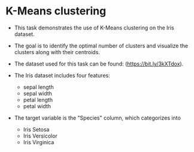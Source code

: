 # K-Means clustering
- This task demonstrates the use of K-Means clustering on the Iris dataset. 
- The goal is to identify the optimal number of clusters and visualize the clusters along with their centroids.
  
- The dataset used for this task can be found: (https://bit.ly/3kXTdox).
- The Iris dataset includes four features:
  * sepal length
  * sepal width
  * petal length
  * petal width
     
- The target variable is the "Species" column, which categorizes into
  - Iris Setosa
  - Iris Versicolor
  - Iris Virginica

